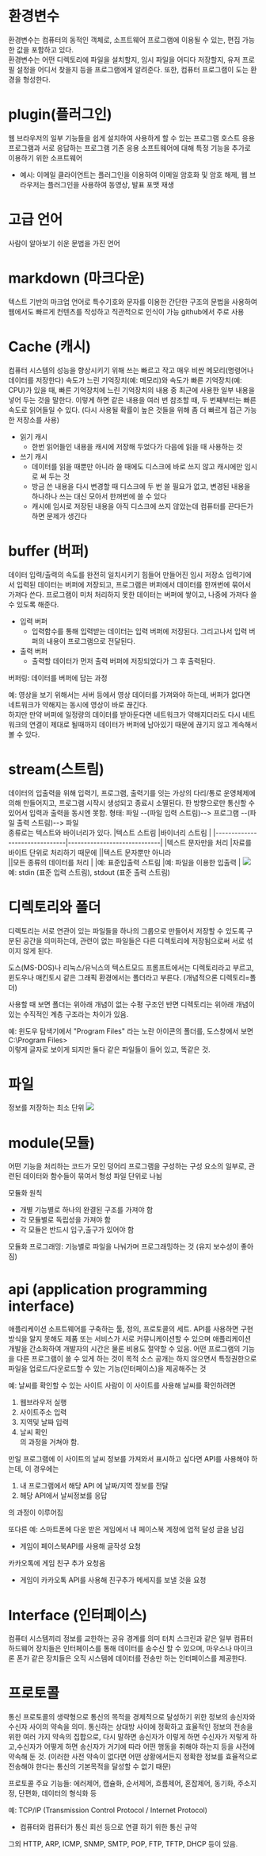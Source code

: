 # 환경변수
환경변수는 컴퓨터의 동적인 객체로, 소프트웨어 프로그램에 이용될 수 있는, 편집 가능한 값을 포함하고 있다.  
환경변수는 어떤 디렉토리에 파일을 설치할지, 임시 파일을 어디다 저장할지, 유저 프로필 설정을 어디서 찾을지 등을 프로그램에게 알려준다. 
또한, 컴퓨터 프로그램이 도는 환경을 형성한다.

# plugin(플러그인)
웹 브라우저의 일부 기능들을 쉽게 설치하여 사용하게 할 수 있는 프로그램
호스트 응용 프로그램과 서로 응답하는 프로그램
기존 응용 소프트웨어에 대해 특정 기능을 추가로 이용하기 위한 소프트웨어
- 예시: 이메일 클라이언트는 플러그인을 이용하여 이메일 암호화 및 암호 해제, 웹 브라우저는 플러그인을 사용하여 동영상, 발표 포맷 재생

# 고급 언어
사람이 알아보기 쉬운 문법을 가진 언어

# markdown (마크다운)
텍스트 기반의 마크업 언어로 특수기호와 문자를 이용한 간단한 구조의 문법을 사용하여 웹에서도 빠르게 컨텐츠를 작성하고 직관적으로 인식이 가능
github에서 주로 사용

# Cache (캐시)
컴퓨터 시스템의 성능을 향상시키기 위해 쓰는 빠르고 작고 매우 비싼 메모리(명령어나 데이터를 저장한다) 속도가 느린 기억장치(예: 메모리)와 속도가 빠른 기억장치(예: CPU)가 있을 때, 빠른 기억장치에 느린 기억장치의 내용 중 최근에 사용한 일부 내용을 넣어 두는 것을 말한다. 이렇게 하면 같은 내용을 여러 번 참조할 때, 두 번째부터는 빠른 속도로 읽어들일 수 있다. (다시 사용될 확률이 높은 것들을 위해 좀 더 빠르게 접근 가능한 저장소를 사용)
- 읽기 캐시
	- 한번 읽어들인 내용을 캐시에 저장해 두었다가 다음에 읽을 때 사용하는 것
- 쓰기 캐시
	- 데이터를 읽을 때뿐만 아니라 쓸 때에도 디스크에 바로 쓰지 않고 캐시에만 임시로 써 두는 것
	- 방금 쓴 내용을 다시 변경할 때 디스크에 두 번 쓸 필요가 없고, 변경된 내용을 하나하나 쓰는 대신 모아서 한꺼번에 쓸 수 있다
	- 캐시에 임시로 저장된 내용을 아직 디스크에 쓰지 않았는데 컴퓨터를 끈다든가 하면 문제가 생긴다

# buffer (버퍼)
데이터 입력/출력의 속도를 완전히 일치시키기 힘들어 만들어진 임시 저장소
입력기에서 입력된 데이터는 버퍼에 저장되고, 프로그램은 버퍼에서 데이터를 한꺼번에 묶어서 가져다 쓴다. 
프로그램이 미처 처리하지 못한 데이터는 버퍼에 쌓이고, 나중에 가져다 쓸 수 있도록 해준다.
-	입력 버퍼
	-	입력함수를 통해 입력받는 데이터는 입력 버퍼에 저장된다. 
		그리고나서 입력 버퍼의 내용이 프로그램으로 전달된다.
-	출력 버퍼
	-	출력할 데이터가 먼저 출력 버퍼에 저장되었다가 그 후 출력된다.

버퍼링: 데이터를 버퍼에 담는 과정

예: 영상을 보기 위해서는 서버 등에서 영상 데이터를 가져와야 하는데, 
버퍼가 없다면 네트워크가 약해지는 동시에 영상이 바로 끊긴다.  
하지만 만약 버퍼에 일정량의 데이터를 받아둔다면 
네트워크가 약해지더라도 다시 네트워크의 연결이 제대로 될때까지 
데이터가 버퍼에 남아있기 때문에 끊기지 않고 계속해서 볼 수 있다.

# stream(스트림)
데이터의 입출력을 위해 입력기, 프로그램, 출력기를 잇는 가상의 다리/통로
운영체제에 의해 만들어지고, 프로그램 시작시 생성되고 종료시 소멸된다.
한 방향으로만 통신할 수 있어서 입력과 출력을 동시엔 못함.
형태: 파일 --(파일 입력 스트림)--> 프로그램 --(파일 출력 스트림)--> 파일  
종류로는 텍스트와 바이너리가 있다.
|텍스트 스트림                    |바이너리 스트림                |
|-------------------------------|-----------------------------|
|텍스트 문자만을 처리          |자료를 바이트 단위로 처리하기 때문에
||텍스트 문자뿐만 아니라  
||모든 종류의 데이터를 처리            |
|예: 표준입출력 스트림        |예: 파일을 이용한 입출력         |
![](https://i.imgur.com/52R3Yl2.png)
예: stdin (표준 입력 스트림), stdout (표준 출력 스트림)

# 디렉토리와 폴더
디렉토리는 서로 연관이 있는 파일들을 하나의 그룹으로 만들어서 저장할 수 있도록 구분된 공간을 의미하는데, 관련이 없는 파일들은 다른 디렉토리에 저장됨으로써 서로 섞이지 않게 된다.
  
도스(MS-DOS)나 리눅스/유닉스의 텍스트모드 프롬프트에서는 디렉토리라고 부르고, 윈도우나 매킨토시 같은 그래픽 환경에서는 폴더라고 부른다. (개념적으론 디렉토리=폴더)

사용할 때 보면 폴더는 위아래 개념이 없는 수평 구조인 반면 디렉토리는 위아래 개념이 있는 수직적인 계층 구조라는 차이가 있음.

예:
윈도우 탐색기에서 "Program Files" 라는 노란 아이콘의 폴더를, 도스창에서 보면  
C:\Program Files>  
이렇게 글자로 보이게 되지만 둘다 같은 파일들이 들어 있고, 똑같은 것.

# 파일
정보를 저장하는 최소 단위
![](https://i.imgur.com/iiBcpA2.png)

# module(모듈)
어떤 기능을 처리하는 코드가 모인 덩어리
프로그램을 구성하는 구성 요소의 일부로,
관련된 데이터와 함수들이 묶여서 형성
파일 단위로 나뉨

모듈화 원칙
-	개별 기능별로 하나의 완결된 구조를 가져야 함
-	각 모듈별로 독립성을 가져야 함
-	각 모듈은 반드시 입구,출구가 있어야 함

모듈화 프로그래밍: 기능별로 파일을 나눠가며 프로그래밍하는 것 (유지 보수성이 좋아짐)

# api (application programming interface)
애플리케이션 소프트웨어를 구축하는 툴, 정의, 프로토콜의 세트.
API를 사용하면 구현 방식을 알지 못해도 제품 또는 서비스가 
서로 커뮤니케이션할 수 있으며 애플리케이션 개발을 간소화하여 
개발자의 시간은 물론 비용도 절약할 수 있음.
 어떤 프로그램의 기능을 다른 프로그램이 쓸 수 있게 하는 것이 목적
소스 공개는 하지 않으면서 특정권한으로 파일을 업로드/다운로드할 수 있는 기능(인터페이스)을 제공해주는 것

예: 날씨를 확인할 수 있는 사이트
사람이 이 사이트를 사용해 날씨를 확인하려면  
1. 웹브라우저 실행  
2. 사이트주소 입력  
3. 지역및 날짜 입력  
4. 날씨 확인  
의 과정을 거쳐야 함.

만일 프로그램에 이 사이트의 날씨 정보를 가져와서 표시하고 싶다면 API를 사용해야 하는데, 이 경우에는  
1. 내 프로그램에서 해당 API 에 날짜/지역 정보를 전달  
2. 해당 API에서 날씨정보를 응답  

의 과정이 이루어짐

또다른 예:
스마트폰에 다운 받은 게임에서 내 페이스북 계정에 업적 달성 글을 남김  
-	게임이 페이스북API를 사용해 글작성 요청  

카카오톡에 게임 친구 추가 요청옴  
-	게임이 카카오톡 API를 사용해 친구추가 메세지를 보낼 것을 요청

# Interface (인터페이스)

컴퓨터 시스템끼리 정보를 교한하는 공유 경계를 의미
터치 스크린과 같은 일부 컴퓨터 하드웨어 장치들은 인터페이스를 통해 데이터를 송수신 할 수 있으며, 
마우스나 마이크론 폰가 같은 장치들은 오직 시스템에 데이터를 전송만 하는 인터페이스를 제공한다.

# 프로토콜
통신 프로토콜의 생략형으로 통신의 목적을 경제적으로 달성하기 위한 
정보의 송신자와 수신자 사이의 약속을 의미.
통신하는 상대방 사이에 정확하고 효율적인 정보의 전송을 위한 여러 가지 약속의 집합으로,
다시 말하면 송신자가 이렇게 하면 수신자가 저렇게 하고,수신자가 어떻게 하면 
송신자가 거기에 따라 어떤 행동을 취해야 하는지 등을 사전에 약속해 둔 것. 
(이러한 사전 약속이 없다면 어떤 상황에서든지 정확한 정보를 효율적으로 전송해야 한다는 
통신의 기본목적을 달성할 수 없기 때문)

프로토콜 주요 기능들: 에러제어, 캡슐화, 순서제어, 흐름제어, 혼잡제어, 동기화, 주소지정, 단편화, 데이터의 형식화 등
  
예:
TCP/IP (Transmission Control Protocol / Internet Protocol)
- 컴퓨터와 컴퓨터가 통신 회선 등으로 연결 하기 위한 통신 규약

그외 HTTP, ARP, ICMP, SNMP, SMTP, POP, FTP, TFTP, DHCP 등이 있음.
